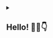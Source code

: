 <details>
<summary> <h2>Hello! 🙋‍♂️👇</h2></summary>

---
I'm Jonathan Evan, a computer science graduate and currenly working as a programmer with 2 years of professional experience in web development. I have a passion for continuous growth in this field. 📈
<br><br>Feel free to reach me! 🙂

---
#### Main Programming Languages
<img src="https://img.shields.io/badge/JavaScript-F7DF1E?style=flat&logo=javascript&logoColor=black" alt="JavaScript" />&nbsp;
<img src="https://img.shields.io/badge/PHP-777BB4?style=flat&logo=php&logoColor=white" alt="PHP" />&nbsp;
<img src="https://img.shields.io/badge/C++-00599C?style=flat&logo=c%2b%2b&logoColor=white" alt="C++" />&nbsp;
<img src="https://img.shields.io/badge/TypeScript-3178C6?style=flat&logo=typescript&logoColor=white" alt="TypeScript" />&nbsp;

#### Current Tech Stack
<img src="https://img.shields.io/badge/React-61DAFB?style=flat&logo=react&logoColor=black" alt="React" />&nbsp;
<img src="https://img.shields.io/badge/Next.js-000000?style=flat&logo=next.js&logoColor=white" alt="Next.js" />&nbsp;
<img src="https://img.shields.io/badge/Node.js-339933?style=flat&logo=nodedotjs&logoColor=white" alt="Node.js" />&nbsp;
<img src="https://img.shields.io/badge/CodeIgniter-EF4223?style=flat&logo=codeigniter&logoColor=white" alt="CodeIgniter" />&nbsp;
<img src="https://img.shields.io/badge/Laravel-FF2D20?style=flat&logo=laravel&logoColor=white" alt="Laravel" />&nbsp;
<img src="https://img.shields.io/badge/MySQL-4479A1?style=flat&logo=mysql&logoColor=white" alt="MySQL" />&nbsp;

---
<div align="left">
  <img src="https://github-readme-stats.vercel.app/api/?username=Jonevs&show_icons=true&layout=compact&theme=tokyonight&hide_border=true" alt="GitHub Stats" height="170" />
  &nbsp;
  <img src="https://github-readme-stats.vercel.app/api/top-langs/?username=Jonevs&layout=compact&theme=tokyonight&hide_border=true" alt="Top Languages" height="170" />
</div>

---
<div align="left">
  <img src="https://github-readme-streak-stats.herokuapp.com/?user=Jonevs&theme=github-dark&hide_border=true" alt="GitHub Streak" height="170" />
</div>
</details>
